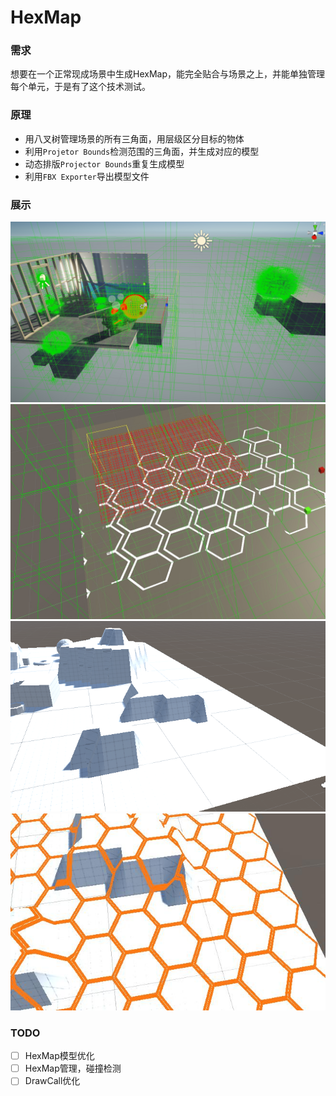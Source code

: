# HexMap

### 需求
想要在一个正常现成场景中生成HexMap，能完全贴合与场景之上，并能单独管理每个单元，于是有了这个技术测试。

### 原理
* 用八叉树管理场景的所有三角面，用层级区分目标的物体
* 利用`Projetor Bounds`检测范围的三角面，并生成对应的模型
* 动态排版`Projector Bounds`重复生成模型
* 利用`FBX Exporter`导出模型文件

### 展示
![](images/000.jpg)  
![](images/001.png)  
![](images/002.png)  
![](images/003.jpg)  

### TODO
- [ ] HexMap模型优化
- [ ] HexMap管理，碰撞检测
- [ ] DrawCall优化